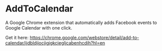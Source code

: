 # AddToCalendar
A Google Chrome extension that automatically adds Facebook events to Google Calendar with one click.

Get it here: https://chrome.google.com/webstore/detail/add-to-calendar/ijdbldjiocjigjgkcjegljcabenhcdih?hl=en
